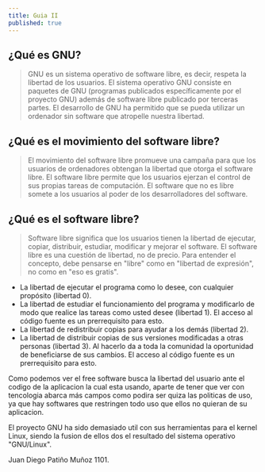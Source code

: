```yaml
---
title: Guia II
published: true
---
```


## ¿Qué es GNU?
> GNU es un sistema operativo de software libre, es decir, respeta la libertad de los usuarios. El sistema operativo GNU consiste en paquetes de GNU (programas publicados específicamente por el proyecto GNU) además de software libre publicado por terceras partes. El desarrollo de GNU ha permitido que se pueda utilizar un ordenador sin software que atropelle nuestra libertad.

## ¿Qué es el movimiento del software libre?
> El movimiento del software libre promueve una campaña para que los usuarios de ordenadores obtengan la libertad que otorga el software libre. El software libre permite que los usuarios ejerzan el control de sus propias tareas de computación. El software que no es libre somete a los usuarios al poder de los desarrolladores del software.

## ¿Qué es el software libre?
> Software libre significa que los usuarios tienen la libertad de ejecutar, copiar, distribuir, estudiar, modificar y mejorar el software.
> El software libre es una cuestión de libertad, no de precio. Para entender el concepto, debe pensarse en "libre" como en "libertad de expresión", no como en "eso es gratis".

* La libertad de ejecutar el programa como lo desee, con cualquier propósito (libertad 0).
* La libertad de estudiar el funcionamiento del programa y modificarlo de modo que realice las tareas como usted desee (libertad 1). El acceso al código fuente es un prerrequisito para esto.
* La libertad de redistribuir copias para ayudar a los demás (libertad 2).
* La libertad de distribuir copias de sus versiones modificadas a otras personas (libertad 3). Al hacerlo da a toda la comunidad la oportunidad de beneficiarse de sus cambios. El acceso al código fuente es un prerrequisito para esto.

Como podemos ver el free software busca la libertad del usuario ante el codigo de la aplicacion la cual esta usando, aparte de tener que ver con tencologia abarca más campos como podira ser quiza las politicas de uso, ya que hay softwares que restringen todo uso que ellos no quieran de su aplicacion.

El proyecto GNU ha sido demasiado util con sus herramientas para el kernel Linux, siendo la fusion de ellos dos el resultado del sistema operativo "GNU/Linux".

Juan Diego Patiño Muñoz 1101.
